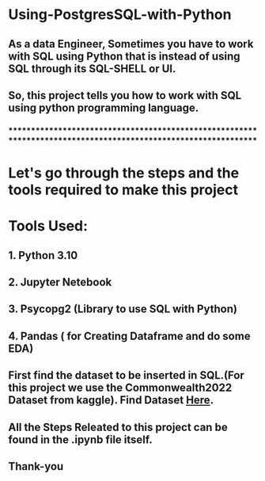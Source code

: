 # Using-PostgresSQL-with-Python

## As a data Engineer, Sometimes you have to work with SQL using Python that is instead of using SQL through its SQL-SHELL or UI.
## So, this project tells you how to work with SQL using python programming language.
### **************************************************************************************************************
# Let's go through the steps and the tools required to make this project
# Tools Used: 
##    1. Python 3.10
##    2. Jupyter Netebook
##    3. Psycopg2 (Library to use SQL with Python)
##    4. Pandas ( for Creating Dataframe and do some EDA)

## First find the dataset to be inserted in SQL.(For this project we use the Commonwealth2022 Dataset from kaggle). Find Dataset [Here](https://www.kaggle.com/datasets/varunnagpalspyz/commonwealth-games-2022).

## All the Steps Releated to this project can be found in the .ipynb file itself.

## Thank-you
